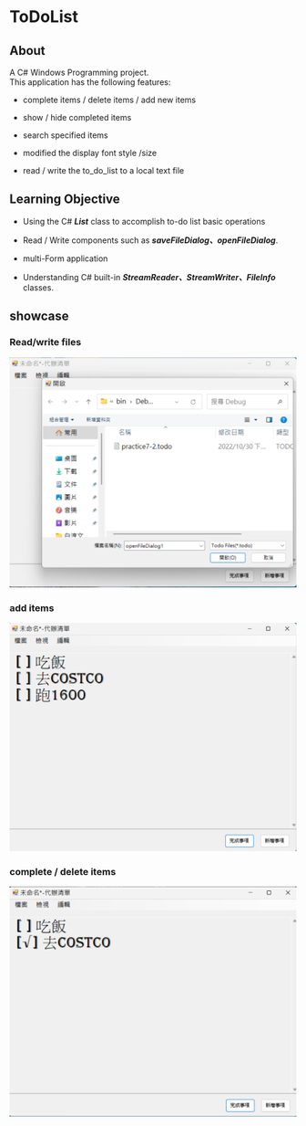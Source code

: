 # ToDoList
## About
A C# Windows Programming project.  
This application has the following features:
* complete  items / delete  items / add new items 
* show / hide completed items 

* search specified items
* modified the display font style /size
* read / write the to_do_list to a local text file
## Learning Objective
- Using the C# ***List*** class to accomplish to-do list  basic operations 

- Read / Write components such as ***saveFileDialog、openFileDialog***.
- multi-Form application
- Understanding C# built-in ***StreamReader、StreamWriter、FileInfo*** classes.

## showcase
### Read/write files
![Alt text](image.png)
### add items
![Alt text](image-1.png)
### complete / delete items
![Alt text](image-2.png)

